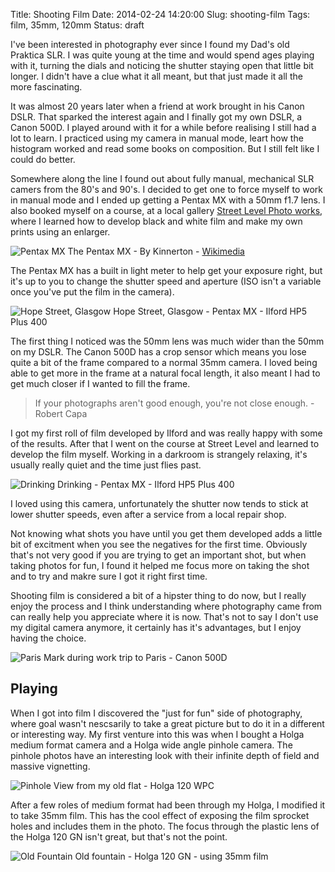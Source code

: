Title: Shooting Film
Date: 2014-02-24 14:20:00
Slug: shooting-film
Tags: film, 35mm, 120mm
Status: draft

I've been interested in photography ever since I found my Dad's old Praktica SLR. I was quite young at the time and would spend ages playing with it, turning the dials and noticing the shutter staying open that little bit longer. I didn't have a clue what it all meant, but that just made it all the more fascinating.

It was almost 20 years later when a friend at work brought in his Canon DSLR. That sparked the interest again and I finally got my own DSLR, a Canon 500D.  I played around with it for a while before realising I still had a lot to learn. I practiced using my camera in manual mode, leart how the histogram worked and read some books on composition. But I still felt like I could do better.

Somewhere along the line I found out about fully manual, mechanical SLR camers from the 80's and 90's. I decided to get one to force myself to work in manual mode and I ended up getting a Pentax MX with a 50mm f1.7 lens.  I also booked myself on a course, at a local gallery [Street Level Photo works][1], where I learned how to develop black and white film and make my own prints using an enlarger.

![Pentax MX][2] The Pentax MX - By Kinnerton - [Wikimedia][5]

The Pentax MX has a built in light meter to help get your exposure right, but it's up to you to change the shutter speed and aperture (ISO isn't a variable once you've put the film in the camera). 

![Hope Street, Glasgow][3] Hope Street, Glasgow - Pentax MX - Ilford HP5 Plus 400

The first thing I noticed was the 50mm lens was much wider than the 50mm on my DSLR. The Canon 500D has a crop sensor which means you lose quite a bit of the frame compared to a normal 35mm camera. I loved being able to get more in the frame at a natural focal length, it also meant I had to get much closer if I wanted to fill the frame.

> If your photographs aren't good enough, you're not close enough. - Robert Capa

I got my first roll of film developed by Ilford and was really happy with some of the results. After that I went on the course at Street Level and learned to develop the film myself. Working in a darkroom is strangely relaxing, it's usually really quiet and the time just flies past.

![Drinking][4] Drinking - Pentax MX - Ilford HP5 Plus 400

I loved using this camera, unfortunately the shutter now tends to stick at lower shutter speeds, even after a service from a local repair shop.

Not knowing what shots you have until you get them developed adds a little bit of excitment when you see the negatives for the first time. Obviously that's not very good if you are trying to get an important shot, but when taking photos for fun, I found it helped me focus more on taking the shot and to try and makre sure I got it right first time.

Shooting film is considered a bit of a hipster thing to do now, but I really enjoy the process and I think understanding where photography came from can really help you appreciate where it is now.  That's not to say I don't use my digital camera anymore, it certainly has it's advantages, but I enjoy having the choice.

![Paris][5] Mark during work trip to Paris - Canon 500D

## Playing

When I got into film I discovered the "just for fun" side of photography, where goal wasn't nescsarily to take a great picture but to do it in a different or interesting way.  My first venture into this was when I bought a Holga medium format camera and a Holga wide angle pinhole camera. The pinhole photos have an interesting look with their infinite depth of field and massive vignetting.

![Pinhole][7] View from my old flat - Holga 120 WPC

After a few roles of medium format had been through my Holga, I modified it to take 35mm film. This has the cool effect of exposing the film sprocket holes and includes them in the photo.  The focus through the plastic lens of the Holga 120 GN isn't great, but that's not the point.

![Old Fountain][8] Old fountain - Holga 120 GN - using 35mm film


[1]: http://www.streetlevelphotoworks.org/ "Street Level Photo works"
[2]: /images/shooting-film/pentax-mx.jpg "Pentax MX - by Kinnerton (wikimedia)"
[3]: /images/shooting-film/hope-street-glasgow.jpg "Hope Street, Glasgow"
[4]: /images/shooting-film/drinking.jpg "Drinking"
[5]: /images/shooting-film/paris.jpg "Paris"
[6]: http://commons.wikimedia.org/wiki/File%3AMyPentax.JPG "Pentax MX - By Kinnerton - Wikimedia"
[7]: /images/shooting-film/glasgow-pinhole.jpg "Pinhole"
[8]: /images/shooting-film/old-fountain.jpg "Old Fountain"

